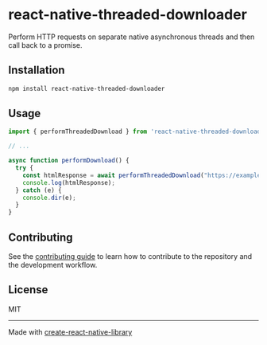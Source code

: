 # react-native-threaded-downloader

Perform HTTP requests on separate native asynchronous threads and then call back to a promise.

## Installation

```sh
npm install react-native-threaded-downloader
```

## Usage

```js
import { performThreadedDownload } from 'react-native-threaded-downloader';

// ...

async function performDownload() {
  try {
    const htmlResponse = await performThreadedDownload("https://example.com/", 60);
    console.log(htmlResponse);
  } catch (e) {
    console.dir(e);
  }
}
```

## Contributing

See the [contributing guide](CONTRIBUTING.md) to learn how to contribute to the repository and the development workflow.

## License

MIT

---

Made with [create-react-native-library](https://github.com/callstack/react-native-builder-bob)
